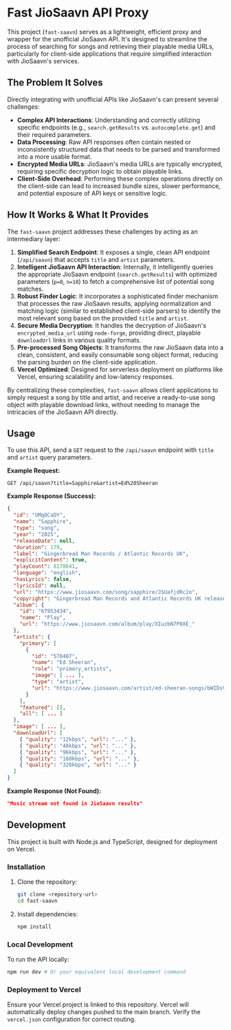 # Fast JioSaavn API Proxy

This project (`fast-saavn`) serves as a lightweight, efficient proxy and wrapper for the unofficial JioSaavn API. It's designed to streamline the process of searching for songs and retrieving their playable media URLs, particularly for client-side applications that require simplified interaction with JioSaavn's services.

## The Problem It Solves

Directly integrating with unofficial APIs like JioSaavn's can present several challenges:
-   **Complex API Interactions**: Understanding and correctly utilizing specific endpoints (e.g., `search.getResults` vs. `autocomplete.get`) and their required parameters.
-   **Data Processing**: Raw API responses often contain nested or inconsistently structured data that needs to be parsed and transformed into a more usable format.
-   **Encrypted Media URLs**: JioSaavn's media URLs are typically encrypted, requiring specific decryption logic to obtain playable links.
-   **Client-Side Overhead**: Performing these complex operations directly on the client-side can lead to increased bundle sizes, slower performance, and potential exposure of API keys or sensitive logic.

## How It Works & What It Provides

The `fast-saavn` project addresses these challenges by acting as an intermediary layer:

1.  **Simplified Search Endpoint**: It exposes a single, clean API endpoint (`/api/saavn`) that accepts `title` and `artist` parameters.
2.  **Intelligent JioSaavn API Interaction**: Internally, it intelligently queries the appropriate JioSaavn endpoint (`search.getResults`) with optimized parameters (`p=0`, `n=10`) to fetch a comprehensive list of potential song matches.
3.  **Robust Finder Logic**: It incorporates a sophisticated finder mechanism that processes the raw JioSaavn results, applying normalization and matching logic (similar to established client-side parsers) to identify the most relevant song based on the provided `title` and `artist`.
4.  **Secure Media Decryption**: It handles the decryption of JioSaavn's `encrypted_media_url` using `node-forge`, providing direct, playable `downloadUrl` links in various quality formats.
5.  **Pre-processed Song Objects**: It transforms the raw JioSaavn data into a clean, consistent, and easily consumable song object format, reducing the parsing burden on the client-side application.
6.  **Vercel Optimized**: Designed for serverless deployment on platforms like Vercel, ensuring scalability and low-latency responses.

By centralizing these complexities, `fast-saavn` allows client applications to simply request a song by title and artist, and receive a ready-to-use song object with playable download links, without needing to manage the intricacies of the JioSaavn API directly.

## Usage

To use this API, send a `GET` request to the `/api/saavn` endpoint with `title` and `artist` query parameters.

**Example Request:**
```
GET /api/saavn?title=Sapphire&artist=Ed%20Sheeran
```

**Example Response (Success):**
```json
{
  "id": "UMqOCaDY",
  "name": "Sapphire",
  "type": "song",
  "year": "2025",
  "releaseDate": null,
  "duration": 179,
  "label": "Gingerbread Man Records / Atlantic Records UK",
  "explicitContent": true,
  "playCount": 8178641,
  "language": "english",
  "hasLyrics": false,
  "lyricsId": null,
  "url": "https://www.jiosaavn.com/song/sapphire/JSUafjdRc2o",
  "copyright": "Gingerbread Man Records and Atlantic Records UK release, under exclusive licence to Warner Music UK Limited, \u2117 2025 Ed Sheeran Limited",
  "album": {
    "id": "67953434",
    "name": "Play",
    "url": "https://www.jiosaavn.com/album/play/XIuzbN7P0XE_"
  },
  "artists": {
    "primary": [
      {
        "id": "578407",
        "name": "Ed Sheeran",
        "role": "primary_artists",
        "image": [ ... ],
        "type": "artist",
        "url": "https://www.jiosaavn.com/artist/ed-sheeran-songs/bWIDsVrU6DE_"
      }
    ],
    "featured": [],
    "all": [ ... ]
  },
  "image": [ ... ],
  "downloadUrl": [
    { "quality": "12kbps", "url": "..." },
    { "quality": "48kbps", "url": "..." },
    { "quality": "96kbps", "url": "..." },
    { "quality": "160kbps", "url": "..." },
    { "quality": "320kbps", "url": "..." }
  ]
}
```

**Example Response (Not Found):**
```json
"Music stream not found in JioSaavn results"
```

## Development

This project is built with Node.js and TypeScript, designed for deployment on Vercel.

### Installation

1.  Clone the repository:
    ```bash
    git clone <repository-url>
    cd fast-saavn
    ```
2.  Install dependencies:
    ```bash
    npm install
    ```

### Local Development

To run the API locally:
```bash
npm run dev # Or your equivalent local development command
```

### Deployment to Vercel

Ensure your Vercel project is linked to this repository. Vercel will automatically deploy changes pushed to the main branch. Verify the `vercel.json` configuration for correct routing.
